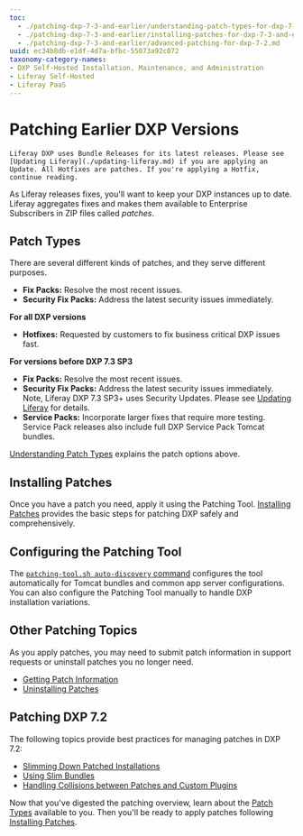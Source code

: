 ```yaml
---
toc:
  - ./patching-dxp-7-3-and-earlier/understanding-patch-types-for-dxp-7-3-and-earlier.md
  - ./patching-dxp-7-3-and-earlier/installing-patches-for-dxp-7-3-and-earlier.md
  - ./patching-dxp-7-3-and-earlier/advanced-patching-for-dxp-7-2.md
uuid: ec34b8db-e1df-4d7a-bfbc-55073a92c072
taxonomy-category-names:
- DXP Self-Hosted Installation, Maintenance, and Administration
- Liferay Self-Hosted
- Liferay PaaS
---
```

# Patching Earlier DXP Versions

```{note}
Liferay DXP uses Bundle Releases for its latest releases. Please see [Updating Liferay](./updating-liferay.md) if you are applying an Update. All Hotfixes are patches. If you're applying a Hotfix, continue reading.
```

As Liferay releases fixes, you'll want to keep your DXP instances up to date. Liferay aggregates fixes and makes them available to Enterprise Subscribers in ZIP files called _patches_.

## Patch Types

There are several different kinds of patches, and they serve different purposes.

* **Fix Packs:** Resolve the most recent issues.
* **Security Fix Packs:** Address the latest security issues immediately.

**For all DXP versions**

* **Hotfixes:** Requested by customers to fix business critical DXP issues fast.

**For versions before DXP 7.3 SP3**

* **Fix Packs:** Resolve the most recent issues.
* **Security Fix Packs:** Address the latest security issues immediately. Note, Liferay DXP 7.3 SP3+ uses Security Updates. Please see [Updating Liferay](./updating-liferay.md) for details.
* **Service Packs:** Incorporate larger fixes that require more testing. Service Pack releases also include full DXP Service Pack Tomcat bundles.

[Understanding Patch Types](./patching-dxp-7-3-and-earlier/understanding-patch-types-for-dxp-7-3-and-earlier.md) explains the patch options above.

## Installing Patches

Once you have a patch you need, apply it using the Patching Tool. [Installing Patches](./patching-dxp-7-3-and-earlier/installing-patches-for-dxp-7-3-and-earlier.md) provides the basic steps for patching DXP safely and comprehensively.

## Configuring the Patching Tool

The [`patching-tool.sh auto-discovery` command](./reference/configuring-the-patching-tool.md) configures the tool automatically for Tomcat bundles and common app server configurations. You can also configure the Patching Tool manually to handle DXP installation variations.

## Other Patching Topics

As you apply patches, you may need to submit patch information in support requests or uninstall patches you no longer need.

* [Getting Patch Information](./reference/getting-patch-information.md)
* [Uninstalling Patches](./reference/uninstalling-patches.md)

## Patching DXP 7.2 

The following topics provide best practices for managing patches in DXP 7.2:

* [Slimming Down Patched Installations](./patching-dxp-7-3-and-earlier/advanced-patching-for-dxp-7-2/slimming-down-patched-installations.md)
* [Using Slim Bundles](./patching-dxp-7-3-and-earlier/advanced-patching-for-dxp-7-2/using-slim-bundles.md)
* [Handling Collisions between Patches and Custom Plugins](./patching-dxp-7-3-and-earlier/advanced-patching-for-dxp-7-2/custom-code-and-patch-compatibility.md)

Now that you've digested the patching overview, learn about the [Patch Types](./patching-dxp-7-3-and-earlier/understanding-patch-types-for-dxp-7-3-and-earlier.md) available to you. Then you'll be ready to apply patches following [Installing Patches](./patching-dxp-7-3-and-earlier/installing-patches-for-dxp-7-3-and-earlier.md).

